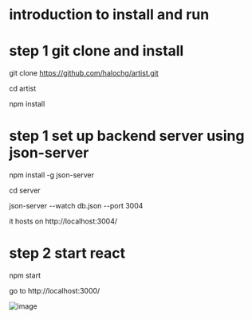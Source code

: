 
# introduction to install and run

# step 1 git clone and install
  git clone https://github.com/halochg/artist.git
  
  cd artist
  
  npm install


# step 1 set up backend server using json-server
  npm install -g json-server

  cd server
  
  json-server --watch db.json --port 3004

  it hosts on http://localhost:3004/

# step 2 start react 
  npm start

  go to http://localhost:3000/

![image](https://github.com/halochg/artist/assets/2626025/812f4e20-75f4-47dd-9a32-78e7c4ed3ffd)

